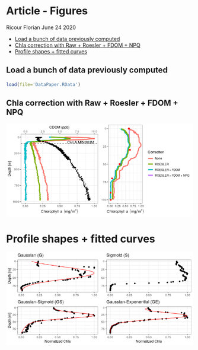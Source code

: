 Article - Figures
================
Ricour Florian
June 24 2020

-   [Load a bunch of data previously computed](#load-a-bunch-of-data-previously-computed)
-   [Chla correction with Raw + Roesler + FDOM + NPQ](#chla-correction-with-raw-roesler-fdom-npq)
-   [Profile shapes + fitted curves](#profile-shapes-fitted-curves)

Load a bunch of data previously computed
----------------------------------------

``` r
load(file='DataPaper.RData')
```

Chla correction with Raw + Roesler + FDOM + NPQ
-----------------------------------------------

![](article_figures_FLORIAN_RICOUR_files/figure-markdown_github/correction_fig-1.png)

Profile shapes + fitted curves
==============================

![](article_figures_FLORIAN_RICOUR_files/figure-markdown_github/profile_examples-1.png)
